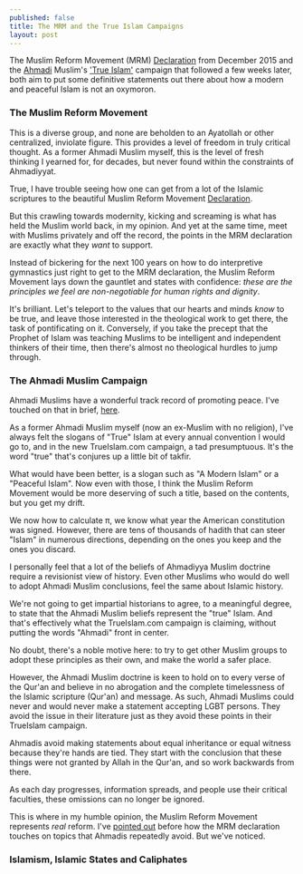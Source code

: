 ```yaml
---
published: false
title: The MRM and the True Islam Campaigns
layout: post
---
```

The Muslim Reform Movement (MRM) [Declaration](https://www.change.org/p/muslims-and-neighbors-we-support-the-muslim-reform-movement) from December 2015 and the [Ahmadi](https://www.alislam.org/) Muslim's ['True Islam'](http://trueislam.com/) campaign that followed a few weeks later, both aim to put some definitive statements out there about how a modern and peaceful Islam is not an oxymoron.

### The Muslim Reform Movement

This is a diverse group, and none are beholden to an Ayatollah or other centralized, inviolate figure. This provides a level of freedom in truly critical thought. As a former Ahmadi Muslim myself, this is the level of fresh thinking I yearned for, for decades, but never found within the constraints of Ahmadiyyat.

True, I have trouble seeing how one can get from a lot of the Islamic scriptures to the beautiful Muslim Reform Movement [Declaration](https://www.change.org/p/muslims-and-neighbors-we-support-the-muslim-reform-movement).

But this crawling towards modernity, kicking and screaming is what has held the Muslim world back, in my opinion. And yet at the same time, meet with Muslims privately and off the record, the points in the MRM declaration are exactly what they _want_ to support.

Instead of bickering for the next 100 years on how to do interpretive gymnastics just right to get to the MRM declaration, the Muslim Reform Movement lays down the gauntlet and states with confidence: _these are the principles we feel are non-negotiable for human rights and dignity_. 

It's brilliant. Let's teleport to the values that our hearts and minds _know_ to be true, and leave those interested in the theological work to get there, the task of pontificating on it. Conversely, if you take the precept that the Prophet of Islam was teaching Muslims to be intelligent and independent thinkers of their time, then there's almost no theological hurdles to jump through.

### The Ahmadi Muslim Campaign

Ahmadi Muslims have a wonderful track record of promoting peace. I've touched on that in brief, [here](https://reasononfaith.github.io/2016/03/29/defending-islam-from-the-twitter-trolls-in-denial.html).

As a former Ahmadi Muslim myself (now an ex-Muslim with no religion), I've always felt the slogans of "True" Islam at every annual convention I would go to, and in the new TrueIslam.com campaign, a tad presumptuous. It's the word "true" that's conjures up a little bit of takfir. 

What would have been better, is a slogan such as "A Modern Islam" or a "Peaceful Islam". Now even with those, I think the Muslim Reform Movement would be more deserving of such a title, based on the contents, but you get my drift.

We now how to calculate π, we know what year the American constitution was signed. However, there are tens of thousands of hadith that can steer "Islam" in numerous directions, depending on the ones you keep and the ones you discard.

I personally feel that a lot of the beliefs of Ahmadiyya Muslim doctrine require a revisionist view of history. Even other Muslims who would do well to adopt Ahmadi Muslim conclusions, feel the same about Islamic history.

We're not going to get impartial historians to agree, to a meaningful degree, to state that the Ahmadi Muslim beliefs represent the "true" Islam. And that's effectively what the TrueIslam.com campaign is claiming, without putting the words "Ahmadi" front in center.

No doubt, there's a noble motive here: to try to get other Muslim groups to adopt these principles as their own, and make the world a safer place.

However, the Ahmadi Muslim doctrine is keen to hold on to every verse of the Qur'an and believe in no abrogation and the complete timelessness of the Islamic scripture (Qur'an) and message. As such, Ahmadi Muslims could never and would never make a statement accepting LGBT persons. They avoid the issue in their literature just as they avoid these points in their TrueIslam campaign.

Ahmadis avoid making statements about equal inheritance or equal witness because they're hands are tied. They start with the conclusion that these things were not granted by Allah in the Qur'an, and so work backwards from there.

As each day progresses, information spreads, and people use their critical faculties, these omissions can no longer be ignored.

This is where in my humble opinion, the Muslim Reform Movement represents _real_ reform. I've [pointed out](https://twitter.com/ReasonOnFaith/status/713894927890059264) before how the MRM declaration touches on topics that Ahmadis repeatedly avoid. But we've noticed.

### Islamism, Islamic States and Caliphates

